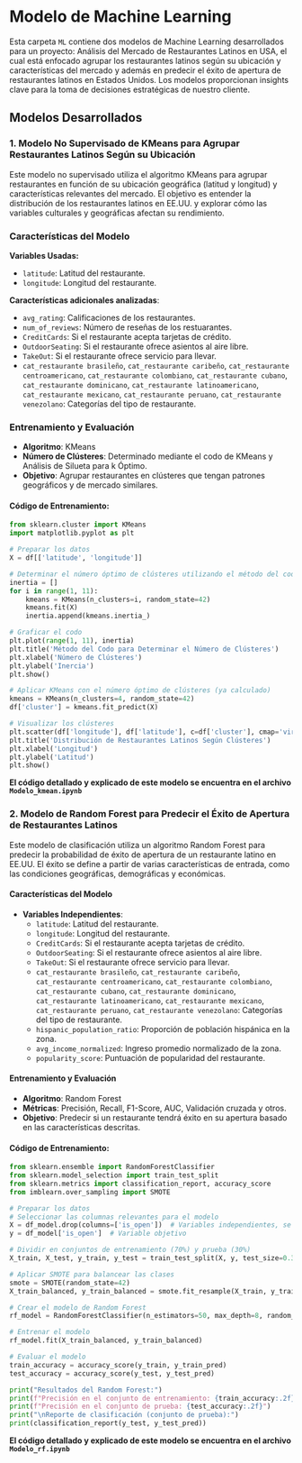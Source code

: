 # Modelo de Machine Learning

Esta carpeta `ML` contiene dos modelos de Machine Learning desarrollados para un proyecto: Análisis del Mercado de Restaurantes Latinos en USA, el cual está enfocado agrupar los restaurantes latinos según su ubicación y características del mercado y además en predecir el éxito de apertura de restaurantes latinos en Estados Unidos. Los modelos proporcionan insights clave para la toma de decisiones estratégicas de nuestro cliente.

## Modelos Desarrollados

### 1. **Modelo No Supervisado de KMeans para Agrupar Restaurantes Latinos Según su Ubicación**
Este modelo no supervisado utiliza el algoritmo KMeans para agrupar restaurantes en función de su ubicación geográfica (latitud y longitud) y características relevantes del mercado.
El objetivo es entender la distribución de los restaurantes latinos en EE.UU. y explorar cómo las variables culturales y geográficas afectan su rendimiento.

### **Características del Modelo**
**Variables Usadas:**
- `latitude`: Latitud del restaurante.
- `longitude`: Longitud del restaurante.

**Características adicionales analizadas**:
- `avg_rating`: Calificaciones de los restaurantes.
- `num_of_reviews`: Número de reseñas de los restuarantes.
- `CreditCards`: Si el restaurante acepta tarjetas de crédito.
- `OutdoorSeating`: Si el restaurante ofrece asientos al aire libre.
- `TakeOut`: Si el restaurante ofrece servicio para llevar.
- `cat_restaurante brasileño`, `cat_restaurante caribeño`, `cat_restaurante centroamericano`, `cat_restaurante colombiano`, `cat_restaurante cubano`, `cat_restaurante dominicano`, `cat_restaurante latinoamericano`, `cat_restaurante mexicano`, `cat_restaurante peruano`, `cat_restaurante venezolano`: Categorías del tipo de restaurante.

### **Entrenamiento y Evaluación**
- **Algoritmo**: KMeans
- **Número de Clústeres**: Determinado mediante el codo de KMeans y Análisis de Silueta para k Óptimo.
- **Objetivo**: Agrupar restaurantes en clústeres que tengan patrones geográficos y de mercado similares.

#### **Código de Entrenamiento**:

```python
from sklearn.cluster import KMeans
import matplotlib.pyplot as plt

# Preparar los datos
X = df[['latitude', 'longitude']]

# Determinar el número óptimo de clústeres utilizando el método del codo
inertia = []
for i in range(1, 11):
    kmeans = KMeans(n_clusters=i, random_state=42)
    kmeans.fit(X)
    inertia.append(kmeans.inertia_)

# Graficar el codo
plt.plot(range(1, 11), inertia)
plt.title('Método del Codo para Determinar el Número de Clústeres')
plt.xlabel('Número de Clústeres')
plt.ylabel('Inercia')
plt.show()

# Aplicar KMeans con el número óptimo de clústeres (ya calculado)
kmeans = KMeans(n_clusters=4, random_state=42)
df['cluster'] = kmeans.fit_predict(X)

# Visualizar los clústeres
plt.scatter(df['longitude'], df['latitude'], c=df['cluster'], cmap='viridis')
plt.title('Distribución de Restaurantes Latinos Según Clústeres')
plt.xlabel('Longitud')
plt.ylabel('Latitud')
plt.show()

```
**El código detallado y explicado de este modelo se encuentra en el archivo `Modelo_kmean.ipynb`**

### 2. **Modelo de Random Forest para Predecir el Éxito de Apertura de Restaurantes Latinos**

Este modelo de clasificación utiliza un algoritmo Random Forest para predecir la probabilidad de éxito de apertura de un restaurante latino en EE.UU. El éxito se define a partir de varias características de entrada, como las condiciones geográficas, demográficas y económicas.

#### **Características del Modelo**
- **Variables Independientes**: 
  - `latitude`: Latitud del restaurante.
  - `longitude`: Longitud del restaurante.
  - `CreditCards`: Si el restaurante acepta tarjetas de crédito.
  - `OutdoorSeating`: Si el restaurante ofrece asientos al aire libre.
  - `TakeOut`: Si el restaurante ofrece servicio para llevar.
  - `cat_restaurante brasileño`, `cat_restaurante caribeño`, `cat_restaurante centroamericano`, `cat_restaurante colombiano`, `cat_restaurante cubano`, `cat_restaurante dominicano`, `cat_restaurante latinoamericano`, `cat_restaurante mexicano`, `cat_restaurante peruano`, `cat_restaurante venezolano`: Categorías del tipo de restaurante.
  - `hispanic_population_ratio`: Proporción de población hispánica en la zona.
  - `avg_income_normalized`: Ingreso promedio normalizado de la zona.
  - `popularity_score`: Puntuación de popularidad del restaurante.

#### **Entrenamiento y Evaluación**
- **Algoritmo**: Random Forest
- **Métricas**: Precisión, Recall, F1-Score, AUC, Validación cruzada y otros.
- **Objetivo**: Predecir si un restaurante tendrá éxito en su apertura basado en las características descritas.

#### **Código de Entrenamiento**:

```python
from sklearn.ensemble import RandomForestClassifier
from sklearn.model_selection import train_test_split
from sklearn.metrics import classification_report, accuracy_score
from imblearn.over_sampling import SMOTE

# Preparar los datos
# Seleccionar las columnas relevantes para el modelo
X = df_model.drop(columns=['is_open'])  # Variables independientes, se eliminan columnas redudantes
y = df_model['is_open']  # Variable objetivo

# Dividir en conjuntos de entrenamiento (70%) y prueba (30%)
X_train, X_test, y_train, y_test = train_test_split(X, y, test_size=0.3, random_state=42, stratify=y)

# Aplicar SMOTE para balancear las clases
smote = SMOTE(random_state=42)
X_train_balanced, y_train_balanced = smote.fit_resample(X_train, y_train)

# Crear el modelo de Random Forest
rf_model = RandomForestClassifier(n_estimators=50, max_depth=8, random_state=42)

# Entrenar el modelo
rf_model.fit(X_train_balanced, y_train_balanced)

# Evaluar el modelo
train_accuracy = accuracy_score(y_train, y_train_pred)
test_accuracy = accuracy_score(y_test, y_test_pred)

print("Resultados del Random Forest:")
print(f"Precisión en el conjunto de entrenamiento: {train_accuracy:.2f}")
print(f"Precisión en el conjunto de prueba: {test_accuracy:.2f}")
print("\nReporte de clasificación (conjunto de prueba):")
print(classification_report(y_test, y_test_pred))
```

**El código detallado y explicado de este modelo se encuentra en el archivo `Modelo_rf.ipynb`**
